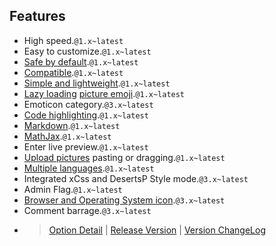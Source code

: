 ## Features

- High speed.`@1.x~latest`
- Easy to customize.`@1.x~latest`
- [Safe by default](https://jsxss.com/en/try.html).`@1.x~latest`
- [Compatible](https://polyfill.io/).`@1.x~latest`
- [Simple and lightweight](https://app.bundle-analyzer.com/gh/MiniValine/MiniValine).`@1.x~latest`
- [Lazy loading](https://github.com/aFarkas/lazysizes) [picture emoji](https://github.com/MiniValine/alus).`@1.x~latest`
- Emoticon category.`@3.x~latest`
- [Code highlighting](https://highlightjs.org/static/demo/).`@1.x~latest`
- [Markdown](https://guides.github.com/features/mastering-markdown/).`@1.x~latest`
- [MathJax](https://www.mathjax.org/).`@1.x~latest`
- Enter live preview.`@1.x~latest`
- [Upload pictures](https://imgkr.com/) pasting or dragging.`@1.x~latest`
- [Multiple languages](https://crowdin.com/project/minivaline).`@1.x~latest`
- Integrated xCss and DesertsP Style mode.`@3.x~latest`
- Admin Flag.`@1.x~latest`
- [Browser and Operating System icon](https://github.com/MiniValine/svg).`@3.x~latest`
- Comment barrage.`@3.x~latest`

+ > [Option Detail](https://minivaline.js.org/docs/en/#/Options)  |  [Release Version](https://www.npmjs.com/package/minivaline)  | [Version ChangeLog](https://minivaline.js.org/docs/en/#/CHANGELOG)



